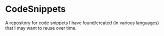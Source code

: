 # CodeSnippets
A repository for code snippets I have found/created (in various languages) that I may want to reuse over time.
